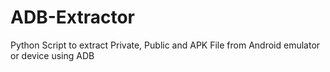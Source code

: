 # ADB-Extractor
Python Script to extract Private, Public and APK File from Android emulator or device using ADB
